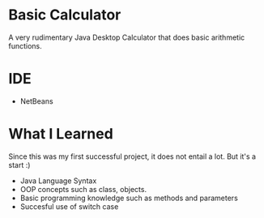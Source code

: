 # Basic Calculator

A very rudimentary Java Desktop Calculator that does basic arithmetic functions.

# IDE

* NetBeans

# What I Learned

Since this was my first successful project, it does not entail a lot. But it's a start :)

* Java Language Syntax
* OOP concepts such as class, objects.
* Basic programming knowledge such as methods and parameters
* Succesful use of switch case
